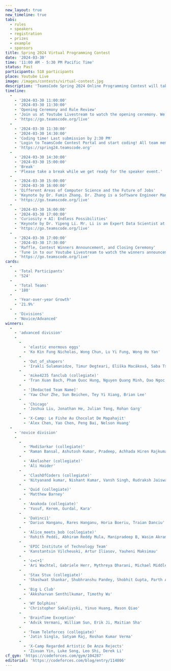 ```yaml
---
new_layout: true
new_timeline: true
tabs:
  - rules
  - speakers
  - registration
  - prizes
  - example
  - sponsors
title: Spring 2024 Virtual Programming Contest
date: '2024-03-30'
time: '11:00 AM - 5:30 PM Pacific Time'
status: Past 
participants: 518 participants
place: Youtube Live
image: /images/contests/virtual-contest.jpg
description: 'TeamsCode Spring 2024 Online Programming Contest will take place on Saturday, March 30th, from 11:00 AM to 5:30 PM (Pacific Time) through a Youtube livestream! Computer science students are welcomed to join this competitive programming experience! Teams of up to 4 students will spend 3 hours solving interesting algorithmic problems. There will be two divisions: Novice and Advanced. Prizes will be given out, including placement awards, raffle prizes, and more! Only pre-college participants are eligible for prizes.'
timeline:
  -
    - '2024-03-30 11:00:00'
    - '2024-03-30 11:30:00'
    - 'Opening Ceremony and Rule Review'
    - 'Join us at Youtube Livestream to watch the opening ceremony. We will also be going over the rules of the contest.'
    - 'https://go.teamscode.org/live'
  -
    - '2024-03-30 11:30:00'
    - '2024-03-30 14:30:00'
    - 'Coding time! Last submission by 2:30 PM'
    - 'Login to TeamsCode Contest Portal and start coding! All team members can submit solutions and get instant feedbacks until 2:30 PM.'
    - 'https://spring24.teamscode.org'
  -
    - '2024-03-30 14:30:00'
    - '2024-03-30 15:00:00'
    - 'Break'
    - 'Please take a break while we get ready for the speaker event.'
  -
    - '2024-03-30 15:00:00'
    - '2024-03-30 16:00:00'
    - 'Different Areas of Computer Science and the Future of Jobs'
    - 'Keynote by Dr. Fumin Zhang. Dr. Zhang is a Software Engineer Manager in AWS (Amazon Web Services) since 2018, leading innovation and software service development at cloud scale.'
    - 'https://go.teamscode.org/live'
  -
    - '2024-03-30 16:00:00'
    - '2024-03-30 17:00:00'
    - 'Curiosity + AI: Endless Possibilities'
    - 'Keynote by Dr. Yipeng Li. Mr. Li is an Expert Data Scientist at SAP, working on chatbots for business applications.'
    - 'https://go.teamscode.org/live'
  -
    - '2024-03-30 17:00:00'
    - '2024-03-30 17:30:00'
    - 'Raffle, Contest Winners Announcement, and Closing Ceremony'
    - 'Tune in to our Youtube Livestream to watch the winners announcement, raffle, and our final closing ceremony.'
    - 'https://go.teamscode.org/live'
cards:
  -
    - 'Total Participants'
    - '524'
  -
    - 'Total Teams'
    - '180'
  -
    - 'Year-over-year Growth'
    - '21.9%'
  -
    - 'Divisions'
    - 'Novice/Advanced'
winners:
  -
    - 'advanced division'
    -
      -
        - 'elastic enormous eggs'
        - 'Ko Kin Fung Nicholas, Wong Chun, Lu Yi Fung, Wong Ho Yan'
      -
        - 'Out_of_shapers'
        - 'Irakli Sulamanidze, Timur Degteari, Eliška Macáková, Saba Tsirekidze'
      -
        - 'mike4235 fanclub (collegiate)'
        - 'Tran Xuan Bach, Pham Quoc Hung, Nguyen Quang Minh, Dao Ngoc Ha'
      -
        - '[Redacted Team Name]'
        - 'Yaw Chur Zhe, Sun Beichen, Tey Yi Xiang, Brian Lee'
      -
        - 'Chicago'
        - 'Joshua Liu, Jonathan He, Julian Tong, Rohan Garg'
      -
        - 'X-Camp: Le Fishe Au Chocolat De Mapahajit'
        - 'Alex Chen, Yao Chen, Peng Bai, Nelson Huang'
  -
    - 'novice division'
    -
      -
        - 'ModiSarkar (collegiate)'
        - 'Raman Bansal, Ashutosh Kumar, Pradeep, Achhada Hiren Rajkumar'
      -
        - 'Akelasher (collegiate)'
        - 'Ali Haider'
      -
        - 'ClashOfCoders (collegiate)' 
        - 'Nityanand kumar, Nishant Kumar, Vansh Singh, Rudraksh Jaiswal'
      -
        - 'Quid (collegiate)'
        - 'Matthew Barney'
      -
        - 'Anakoda (collegiate)'
        - 'Yusuf, Kerem, Gurdal, Kara'
      -
        - 'DaVinci1'
        - 'Darius Hanganu, Rares Hanganu, Horia Boeriu, Traian Danciu'
      -
        - 'Alice_meets_bob (collegiate)'
        - 'Rohith Peddi, Abhiram Reddy Mula, Manipradeep B, Wasim Akram'
      -
        - 'EPIC Institute of Technology Team'
        - 'Kanstantsin Vilcheuski, Artur Iliasov, Yauheni Maksimau'
      -
        - 'c=c+1'
        - 'Ari Wachtel, Gabriele Herr, Mythreya Dharani, Michael Middlezong'
      -
        - 'Stax Stux (collegiate)'
        - 'Shashwat Shankar, Shubhranshu Pandey, Shobhit Gupta, Parth Agarwal'
      -
        - 'Big L Club'
        - 'Akksharvan Senthilkumar, Timothy Wu'
      -
        - 'WY Dolphins'
        - 'Christopher Sakaliyski, Yinuo Huang, Mason Qiao'
      -
        - 'BrainTime Exception'
        - 'Advik Vermani, William Sun, Erik Ji, Maitian Sha'
      -
        - 'Team Teleforces (collegiate)'
        - 'Jatin Singla, Satyam Raj, Roshan Kumar Verma'
      -
        - 'X-Camp Regarded Artistic De Anza Rejects'
        - 'Zixuan Yin, Luke Song, Leo Shi, Derek Li'
cf_gym: 'https://codeforces.com/gym/104287'
editorial: 'https://codeforces.com/blog/entry/114806'
---
```

